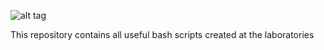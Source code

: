 ![alt tag](http://i2.wp.com/www.ap2v.com/wp-content/uploads/2014/11/Bash_Scripting.jpeg?resize=374%2C262)

This repository contains all useful bash scripts created at the laboratories
